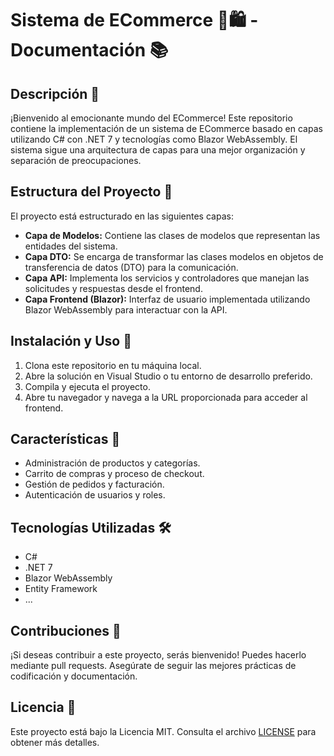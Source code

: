 # Sistema de ECommerce 👕🛍️ - Documentación 📚

## Descripción 📝
¡Bienvenido al emocionante mundo del ECommerce! Este repositorio contiene la implementación de un sistema de ECommerce basado en capas utilizando C# con .NET 7 y tecnologías como Blazor WebAssembly. El sistema sigue una arquitectura de capas para una mejor organización y separación de preocupaciones.

## Estructura del Proyecto 🏢
El proyecto está estructurado en las siguientes capas:

- **Capa de Modelos:** Contiene las clases de modelos que representan las entidades del sistema.
- **Capa DTO:** Se encarga de transformar las clases modelos en objetos de transferencia de datos (DTO) para la comunicación.
- **Capa API:** Implementa los servicios y controladores que manejan las solicitudes y respuestas desde el frontend.
- **Capa Frontend (Blazor):** Interfaz de usuario implementada utilizando Blazor WebAssembly para interactuar con la API.

## Instalación y Uso 🚀
1. Clona este repositorio en tu máquina local.
2. Abre la solución en Visual Studio o tu entorno de desarrollo preferido.
3. Compila y ejecuta el proyecto.
4. Abre tu navegador y navega a la URL proporcionada para acceder al frontend.

## Características 🌟
- Administración de productos y categorías.
- Carrito de compras y proceso de checkout.
- Gestión de pedidos y facturación.
- Autenticación de usuarios y roles.

## Tecnologías Utilizadas 🛠️
- C# 
- .NET 7
- Blazor WebAssembly
- Entity Framework
- ...

## Contribuciones 🤝
¡Si deseas contribuir a este proyecto, serás bienvenido! Puedes hacerlo mediante pull requests. Asegúrate de seguir las mejores prácticas de codificación y documentación.

## Licencia 📜
Este proyecto está bajo la Licencia MIT. Consulta el archivo [LICENSE](LICENSE) para obtener más detalles.


